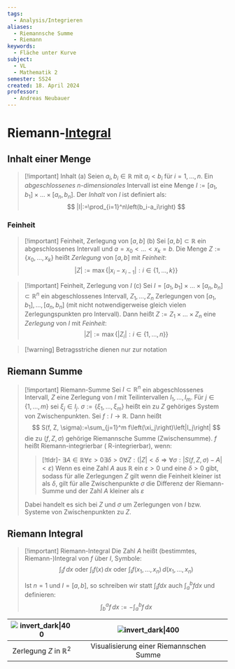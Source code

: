 ```yaml
---
tags:
  - Analysis/Integrieren
aliases:
  - Riemannsche Summe
  - Riemann
keywords:
  - Fläche unter Kurve
subject:
  - VL
  - Mathematik 2
semester: SS24
created: 18. April 2024
professor:
  - Andreas Neubauer
---
```

 

# Riemann-[Integral](Integralrechnung.md)

## Inhalt einer Menge

> [!important] Inhalt
> (a) Seien $a_i, b_i \in \mathbb{R}$ mit $a_i<b_i$ für $i=1, \ldots, n$. Ein *abgeschlossenes* $n$-*dimensionales* Intervall ist eine Menge $I:=\left[a_1, b_1\right] \times \ldots \times\left[a_n, b_n\right]$. Der *Inhalt* von $I$ ist definiert als:
> $$
> |I|:=\prod_{i=1}^n\left(b_i-a_i\right)
> $$

### Feinheit

> [!important] Feinheit, Zerlegung von $[a,b]$
> (b) Sei $[a, b] \subset \mathbb{R}$ ein abgeschlossenes Intervall und $a=x_0<\ldots<x_k=b$. Die Menge $Z:=\left\{x_0, \ldots, x_k\right\}$ heißt *Zerlegung* von $[a, b]$ mit *Feinheit*:
> $$
> |Z|:=\max \left\{\left|x_i-x_{i-1}\right|: i \in\{1, \ldots, k\}\right\}
> $$

> [!important] Feinheit, Zerlegung von $I$
> (c) Sei $I=\left[a_1, b_1\right] \times \ldots \times\left[a_n, b_n\right] \subset \mathbb{R}^n$ ein abgeschlossenes Intervall, $Z_1, \ldots, Z_n$ Zerlegungen von $\left[a_1, b_1\right], \ldots,\left[a_n, b_n\right]$ (mit nicht notwendigerweise gleich vielen Zerlegungspunkten pro Intervall). Dann heißt $Z:=Z_1 \times \ldots \times Z_n$ eine *Zerlegung* von $I$ mit *Feinheit*:
> $$
> |Z|:=\max \left\{\left|Z_i\right|: i \in\{1, \ldots, n\}\right\}
> $$

> [!warning] Betragsstriche dienen nur zur notation

## Riemann Summe

> [!important] Riemann-Summe
> Sei $I \subset \mathbb{R}^n$ ein abgeschlossenes Intervall, $Z$ eine Zerlegung von $I$ mit Teilintervallen $I_1, \ldots, I_m$. Für $j \in\{1, \ldots, m\}$ sei $\xi_j \in I_j$.
> $\sigma:=\left\{\xi_1, \ldots, \xi_m\right\}$ heißt ein zu $Z$ gehöriges System von Zwischenpunkten.
> Sei $f: I \rightarrow \mathbb{R}$. Dann heißt
> $$
> S(f, Z, \sigma):=\sum_{j=1}^m f\left(\xi_j\right)\left|I_j\right|
> $$
> die zu $(f, Z, \sigma)$ gehörige Riemannsche Summe (Zwischensumme).
> $f$ heißt Riemann-integrierbar ( $\mathrm{R}$-integrierbar), wenn:
> > [!tldr]- $\exists A \in \mathbb{R} \forall \varepsilon>0 \exists \delta>0 \forall Z:(|Z|<\delta \Longrightarrow \forall \sigma:|S(f, Z, \sigma)-A|<\varepsilon)$
> > Wenn es eine Zahl $A$ aus $\mathbb{R}$ ein $\varepsilon > 0$ und eine $\delta>0$ gibt, sodass für alle Zerlegungen $Z$ gilt wenn die Feinheit kleiner ist als $\delta$, gilt für alle Zwischenpunkte $\sigma$ die Differenz der Riemann-Summe und der Zahl $A$ kleiner als $\varepsilon$
> 
> Dabei handelt es sich bei $Z$ und $\sigma$ um Zerlegungen von $I$ bzw. Systeme von Zwischenpunkten zu $Z$.

## Riemann Integral

> [!important] Riemann-Integral
> Die Zahl $A$ heißt (bestimmtes, Riemann-)Integral von $f$ über $I$, Symbole:
> $$ \int_I f \,dx \text { oder } \int_I f(x) \,dx \text { oder } \int_I f\left(x_1, \ldots, x_n\right) \,d\left(x_1, \ldots, x_n\right) $$
> 
> Ist $n=1$ und $I=[a, b]$, so schreiben wir statt $\int_I f d x$ auch $\int_a^b f d x$ und definieren:
> $$ \int_b^a f\,dx:=-\int_a^b f \,dx $$

| ![invert_dark\|400](ZerlegungR2.png) |   ![invert_dark\|400](RiemannSum.png)   |     |
| :----------------------------------: | :-------------------------------------: | --- |
|  Zerlegung $Z$ in $\mathbb{R}^{2}$   | Visualisierung einer Riemannschen Summe |     |